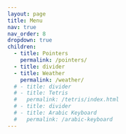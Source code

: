 ```yaml
---
layout: page
title: Menu
nav: true
nav_order: 8
dropdown: true
children:
  - title: Pointers
    permalink: /pointers/
  - title: divider
  - title: Weather
    permalink: /weather/
  # - title: divider
  # - title: Tetris
  #   permalink: /tetris/index.html
  # - title: divider
  # - title: Arabic Keyboard
  #   permalink: /arabic-keyboard
---
```

